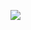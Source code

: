 ![](https://media.giphy.com/media/Nx0rz3jtxtEre/giphy.gif)
<a rel="me" href="https://mastodon.social/@lucasjhall"></a>
